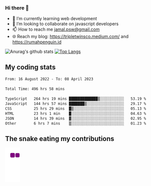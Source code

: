 ### Hi there 👋

<!--
**padepokanpenguin/padepokanpenguin** is a ✨ _special_ ✨ repository because its `README.md` (this file) appears on your GitHub profile.
-->

- 🌱 I’m currently learning  web development
- 👯 I’m looking to collaborate on javascript developers
- 📫 How to reach me jamal.psw@gmail.com
- 🌐 Reach my blog:
   https://tripletwinsco.medium.com/ and
   https://rumahpenguin.id

![Anurag's github stats](https://github-readme-stats.vercel.app/api?username=padepokanpenguin&count_private=true&disable_animations=false&show_icons=true&theme=default)
[![Top Langs](https://github-readme-stats.vercel.app/api/top-langs/?username=padepokanpenguin&theme=default&layout=compact)](https://github.com/padepokanpenguin)

## My coding stats

<!--START_SECTION:waka-->

```text
From: 16 August 2022 - To: 08 April 2023

Total Time: 496 hrs 58 mins

TypeScript   264 hrs 19 mins █████████████▒░░░░░░░░░░░   53.19 %
JavaScript   144 hrs 57 mins ███████▒░░░░░░░░░░░░░░░░░   29.17 %
CSS          25 hrs 29 mins  █▒░░░░░░░░░░░░░░░░░░░░░░░   05.13 %
HTML         23 hrs 1 min    █░░░░░░░░░░░░░░░░░░░░░░░░   04.63 %
JSON         14 hrs 39 mins  ▓░░░░░░░░░░░░░░░░░░░░░░░░   02.95 %
Other        6 hrs 7 mins    ▒░░░░░░░░░░░░░░░░░░░░░░░░   01.23 %
```

<!--END_SECTION:waka-->


## The snake eating my contributions
![snake gif](https://github.com/padepokanpenguin/padepokanpenguin/blob/output/github-contribution-grid-snake.gif)
